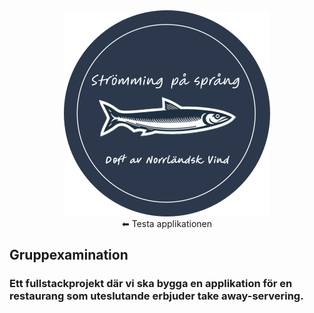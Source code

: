 <div style="text-align: center;">
  <a href="http://herringbucket.s3-website.eu-north-1.amazonaws.com">
    <img src="./takeaway-frontend/takeAwayApp/public/img/rundLogga.svg" alt="Herring" />
  </a>
  <br />
  ⬅ Testa applikationen
</div>

## Gruppexamination

### Ett fullstackprojekt där vi ska bygga en applikation för en restaurang som uteslutande erbjuder take away-servering.
